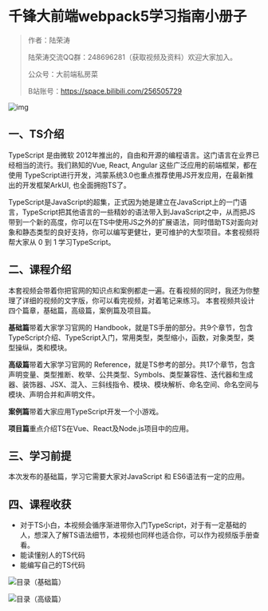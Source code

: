 # 千锋大前端webpack5学习指南小册子



> 作者：陆荣涛
>
> 陆荣涛交流QQ群：248696281（获取视频及资料）欢迎大家加入。
>
> 公众号：大前端私房菜
>
> B站账号：https://space.bilibili.com/256505729

![img](https://user-images.githubusercontent.com/17428421/154911635-a97dfd07-b837-4c59-8bab-ca27eda62c74.png)

## 一、TS介绍

TypeScript 是由微软 2012年推出的，自由和开源的编程语言。这门语言在业界已经相当的流行。我们熟知的Vue, React, Angular 这些广泛应用的前端框架，都在使用 TypeScript进行开发，鸿蒙系统3.0也重点推荐使用JS开发应用，在最新推出的开发框架ArkUI, 也全面拥抱TS了。

TypeScript是JavaScript的超集，正式因为她是建立在JavaScript上的一门语言，TypeScript把其他语言的一些精妙的语法带入到JavaScript之中，从而把JS带到一个新的高度，你可以在TS中使用JS之外的扩展语法，同时借助TS对面向对象和静态类型的良好支持，你可以编写更健壮，更可维护的大型项目。本套视频将帮大家从 0 到 1 学习TypeScript。 

## 二、课程介绍

本套视频会带着你把官网的知识点和案例都走一遍。在看视频的同时，我还为你整理了详细的视频的文字版，你可以看完视频，对着笔记来练习。
本套视频共设计四个篇章，基础篇，高级篇，案例篇及项目篇。

**基础篇**带着大家学习官网的 Handbook，就是TS手册的部分。共9个章节，包含TypeScript介绍、TypeScript入门，常用类型，类型缩小，函数，对象类型，类型操纵，类和模块。

**高级篇**带着大家学习官网的 Reference，就是TS参考的部分。共17个章节，包含声明变量、类型推断、枚举、公共类型、Symbols、类型兼容性、迭代器和生成器、装饰器、JSX、混入、三斜线指令、模块、模块解析、命名空间、命名空间与模块、声明合并和声明文件。

**案例篇**带着大家应用TypeScript开发一个小游戏。

**项目篇**重点介绍TS在Vue、React及Node.js项目中的应用。

## 三、学习前提

本次发布的基础篇，学习它需要大家对JavaScript 和 ES6语法有一定的应用。

## 四、课程收获

- 对于TS小白，本视频会循序渐进带你入门TypeScript，对于有一定基础的人，想深入了解TS语法细节，本视频也同样也适合你，可以作为视频版手册查看。
- 能读懂别人的TS代码
- 能编写自己的TS代码

![目录（基础篇）](https://s2.loli.net/2022/02/22/PTStulYWrk1phB6.png)

![目录（高级篇）](https://s2.loli.net/2022/02/22/M47HhVxprSU5Js6.png)